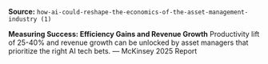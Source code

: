 **Source:** `how-ai-could-reshape-the-economics-of-the-asset-management-industry (1)`

**Measuring Success: Efficiency Gains and Revenue Growth**
Productivity lift of 25-40% and revenue growth can be unlocked by asset managers that prioritize the right AI tech bets. — McKinsey 2025 Report
